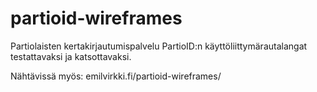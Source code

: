 partioid-wireframes
===================

Partiolaisten kertakirjautumispalvelu PartioID:n käyttöliittymärautalangat testattavaksi ja katsottavaksi.

Nähtävissä myös: emilvirkki.fi/partioid-wireframes/
